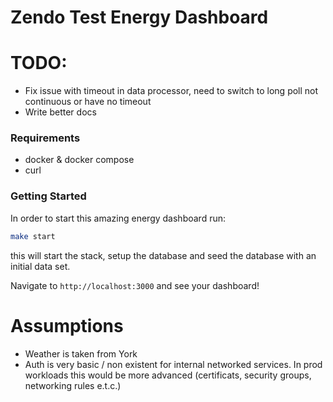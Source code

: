 # Zendo Test Energy Dashboard


# TODO:

- Fix issue with timeout in data processor, need to switch to long poll not continuous or have no timeout
- Write better docs

### Requirements

- docker & docker compose
- curl

### Getting Started

In order to start this amazing energy dashboard run:

```sh
make start
```

this will start the stack, setup the database and seed the database with an initial data set.

Navigate to `http://localhost:3000` and see your dashboard!

# Assumptions

- Weather is taken from York
- Auth is very basic / non existent for internal networked services. In prod workloads this would be more advanced (certificats, security groups, networking rules e.t.c.)
